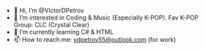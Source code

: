 - 👋 Hi, I’m @VictorDPetrov
- 👀 I’m interested in Coding & Music (Especially K-POP). Fav K-POP Group: CLC (Crystal Clear)
- 🌱 I’m currently learning C# & HTML
- 📫 How to reach me: vdpetrov55@outlook.com (for work)

<!---
VictorDPetrov/VictorDPetrov is a ✨ special ✨ repository because its `README.md` (this file) appears on your GitHub profile.
You can click the Preview link to take a look at your changes.
--->

